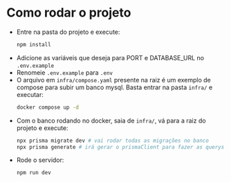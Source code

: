 # Como rodar o projeto

* Entre na pasta do projeto e execute:
  ```bash
  npm install
  ```
* Adicione as variáveis que deseja para PORT e DATABASE_URL no `.env.example`
* Renomeie `.env.example` para `.env`
* O arquivo em `infra/compose.yaml` presente na raiz é um exemplo de compose para
  subir um banco mysql. Basta entrar na pasta `infra/` e executar:
  ```bash
  docker compose up -d
  ```
* Com o banco rodando no docker, saia de `infra/`, vá para a raiz do projeto e execute:
  ```bash
  npx prisma migrate dev # vai rodar todas as migrações no banco
  npx prisma generate # irá gerar o prismaClient para fazer as querys
  ```
* Rode o servidor:
  ```bash
  npm run dev
  ```